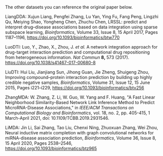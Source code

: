 The other datasets you can reference the original paper below.

LiangDDA: Xujun Liang, Pengfei Zhang, Lu Yan, Ying Fu, Fang Peng, Lingzhi Qu, Meiying Shao, Yongheng Chen, Zhuchu Chen, LRSSL: predict and interpret drug–disease associations based on data integration using sparse subspace learning, *Bioinformatics*, Volume 33, Issue 8, 15 April 2017, Pages 1187–1196, https://doi.org/10.1093/bioinformatics/btw770

LuoDTI: Luo, Y., Zhao, X., Zhou, J. *et al.* A network integration approach for drug-target interaction prediction and computational drug repositioning from heterogeneous information. *Nat Commun* **8,** 573 (2017). https://doi.org/10.1038/s41467-017-00680-8

LiuDTI: Hui Liu, Jianjiang Sun, Jihong Guan, Jie Zheng, Shuigeng Zhou, Improving compound–protein interaction prediction by building up highly credible negative samples, *Bioinformatics*, Volume 31, Issue 12, 15 June 2015, Pages i221–i229, https://doi.org/10.1093/bioinformatics/btv256

ZhangMDA: W. Zhang, Z. Li, W. Guo, W. Yang and F. Huang, "A Fast Linear Neighborhood Similarity-Based Network Link Inference Method to Predict MicroRNA-Disease Associations," in *IEEE/ACM Transactions on Computational Biology and Bioinformatics*, vol. 18, no. 2, pp. 405-415, 1 March-April 2021, doi: 10.1109/TCBB.2019.2931546.

LiMDA: Jin Li, Sai Zhang, Tao Liu, Chenxi Ning, Zhuoxuan Zhang, Wei Zhou, Neural inductive matrix completion with graph convolutional networks for miRNA-disease association prediction, *Bioinformatics*, Volume 36, Issue 8, 15 April 2020, Pages 2538–2546, https://doi.org/10.1093/bioinformatics/btz965
